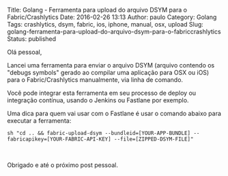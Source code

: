 Title: Golang - Ferramenta para upload do arquivo DSYM para o Fabric/Crashlytics
Date: 2016-02-26 13:13
Author: paulo
Category: Golang
Tags: crashlytics, dsym, fabric, ios, iphone, manual, osx, upload
Slug: golang-ferramenta-para-upload-do-arquivo-dsym-para-o-fabriccrashlytics
Status: published

Olá pessoal,

Lancei uma ferramenta para enviar o arquivo DSYM (arquivo contendo os "debugs symbols" gerado ao compilar uma aplicação para OSX ou iOS) para o Fabric/Crashlytics manualmente, via linha de comando.

Você pode integrar esta ferramenta em seu processo de deploy ou integração contínua, usando o Jenkins ou Fastlane por exemplo.

Uma dica para quem vai usar com o Fastlane é usar o comando abaixo para executar a ferramenta:

``` {.EnlighterJSRAW enlighter-language="shell"}
sh "cd .. && fabric-upload-dsym --bundleid=[YOUR-APP-BUNDLE] --fabricapikey=[YOUR-FABRIC-API-KEY] --file=[ZIPPED-DSYM-FILE]"
```

 

Obrigado e até o próximo post pessoal.
